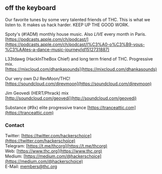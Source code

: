 ## off the keyboard

Our favorite tunes by some very talented friends of THC. This is what we listen to. It makes us hack harder. KEEP UP THE GOOD WORK.

Spoty's (#!ADM) monthly house music. Also *LIVE* every month in Paris.  
[https://podcasts.apple.com/ch/podcast/](https://podcasts.apple.com/ch/podcast/l%C3%A0-o%C3%B9-vous-%C3%AAtes-a-dance-music-journey/id1512731887)

L33tdawg (HackInTheBox Chief) and long term friend of THC. Progressive mix.  
[https://mixcloud.com/dhankasounds](https://mixcloud.com/dhankasounds)

Our very own DJ RevMoon/THC!  
[https://soundcloud.com/djrevmoon](https://soundcloud.com/djrevmoon)

Jim Geovedi (HERT/Phrack) mix  
[http://soundcloud.com/geovedi](http://soundcloud.com/geovedi)

Substance (#9x) elite progressive trance
[https://tranceattic.com](https://tranceattic.com)

### Contact

Twitter: [https://twitter.com/hackerschoice](https://twitter.com/hackerschoice)  
Telegram: [https://t.me/thcorg](https://t.me/thcorg)  
Web: [https://www.thc.org](https://www.thc.org)  
Medium: [https://medium.com/@hackerschoice](https://medium.com/@hackerschoice)  
E-Mail: members@thc.org  

